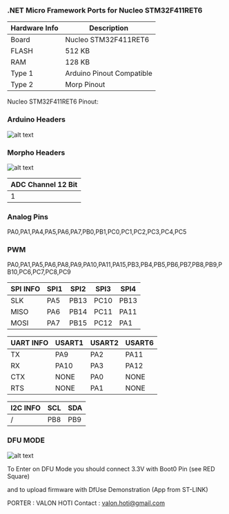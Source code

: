 ### .NET Micro Framework Ports for Nucleo STM32F411RET6 

|Hardware Info| Description|
|------|------|
|Board|Nucleo STM32F411RET6 |
|FLASH| 512 KB |
|RAM| 128 KB |
|Type 1|Arduino Pinout Compatible|
|Type 2|Morp Pinout|

Nucleo STM32F411RET6 Pinout:
### Arduino Headers 
![alt text](https://github.com/valoni/netmf-interpreter4x/blob/master/NucleoSTM32F411Ret6/nucleo_f411re_arduino_netfm4310_400.png "Arduino Headers")

### Morpho Headers 
![alt text]( https://github.com/valoni/netmf-interpreter4x/blob/master/NucleoSTM32F411Ret6/nucleo_f411re_morpho_netfm4310_4400.png "Morpho Headers")

|ADC Channel 12 Bit|
|------|
|1|

### Analog Pins 
PA0,PA1,PA4,PA5,PA6,PA7,PB0,PB1,PC0,PC1,PC2,PC3,PC4,PC5 

### PWM
PA0,PA1,PA5,PA6,PA8,PA9,PA10,PA11,PA15,PB3,PB4,PB5,PB6,PB7,PB8,PB9,PB10,PC6,PC7,PC8,PC9 

| SPI INFO| SPI1| SPI2 | SPI3 | SPI4 |
|------|------|------|------|------|
|SLK   | PA5  | PB13 | PC10 | PB13 |
|MISO| PA6  | PB14 | PC11 | PA11 |
|MOSI| PA7  | PB15 | PC12 | PA1 |


|UART INFO| USART1| USART2 | USART6 |
|------|------|------|------|
|TX  | PA9  | PA2 | PA11 | 
|RX| PA10  | PA3 | PA12 | 
|CTX| NONE  | PA0 | NONE |
|RTS| NONE  | PA1 | NONE |

|I2C INFO| SCL| SDA |
|------|------|------|
| / | PB8  | PB9 |


### DFU MODE 
![alt text]( https://github.com/valoni/netmf-interpreter4x/blob/master/NucleoSTM32F411Ret6/NUCLEO.STM32F411RET6.Morpho.Headers-DFU.MODE.png "DFU MODE")

To Enter on DFU Mode you should connect 3.3V with Boot0 Pin (see RED Square)

and to upload firmware with DfUse Demonstration (App from ST-LINK)


PORTER : VALON HOTI
Contact : valon.hoti@gmail.com 
